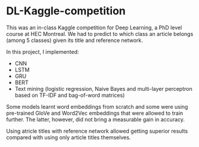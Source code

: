 # DL-Kaggle-competition
This was an in-class Kaggle competition for Deep Learning, a PhD level course at HEC Montreal.
We had to predict to which class an article belongs (among 5 classes) given its title and reference network. 

In this project, I implemented:

* CNN
* LSTM
* GRU
* BERT
* Text mining (logistic regression, Naive Bayes and multi-layer perceptron based on TF-IDF and bag-of-word matrices)

Some models learnt word embeddings from scratch and some were using pre-trained GloVe and Word2Vec embeddings that were allowed to train further. The latter, however, did not bring a measurable gain in accuracy.

Using atricle titles with reference network allowed getting superior results compared with using only article titles themselves.
